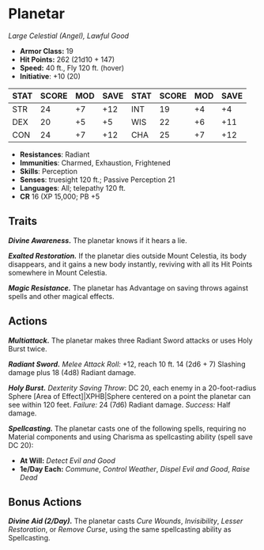# Planetar

*Large Celestial (Angel), Lawful Good*

- **Armor Class:** 19
- **Hit Points:** 262 (21d10 + 147)
- **Speed:** 40 ft., Fly 120 ft. (hover)
- **Initiative**: +10 (20)

|STAT|SCORE|MOD|SAVE|STAT|SCORE|MOD|SAVE|
| --- | --- | --- | ---- |---| --- | --- | ---- |
| STR | 24 | +7 | +12 | INT | 19 | +4 | +4 |
| DEX | 20 | +5 | +5 | WIS | 22 | +6 | +11 |
| CON | 24 | +7 | +12 | CHA | 25 | +7 | +12 |

- **Resistances**: Radiant
- **Immunities**: Charmed, Exhaustion, Frightened
- **Skills**: Perception
- **Senses**: truesight 120 ft.; Passive Perception 21
- **Languages**: All; telepathy 120 ft.
- **CR** 16 (XP 15,000; PB +5

## Traits

***Divine Awareness.*** The planetar knows if it hears a lie.

***Exalted Restoration.*** If the planetar dies outside Mount Celestia, its body disappears, and it gains a new body instantly, reviving with all its Hit Points somewhere in Mount Celestia.

***Magic Resistance.*** The planetar has Advantage on saving throws against spells and other magical effects.


## Actions

***Multiattack.*** The planetar makes three Radiant Sword attacks or uses Holy Burst twice.

***Radiant Sword.*** *Melee Attack Roll:* +12, reach 10 ft. 14 (2d6 + 7) Slashing damage plus 18 (4d8) Radiant damage.

***Holy Burst.*** *Dexterity Saving Throw*: DC 20, each enemy in a 20-foot-radius Sphere [Area of Effect]|XPHB|Sphere centered on a point the planetar can see within 120 feet. *Failure:*  24 (7d6) Radiant damage. *Success:*  Half damage.

***Spellcasting.*** The planetar casts one of the following spells, requiring no Material components and using Charisma as spellcasting ability (spell save DC 20):

- **At Will:** *Detect Evil and Good*
- **1e/Day Each:** *Commune*, *Control Weather*, *Dispel Evil and Good*, *Raise Dead*

## Bonus Actions

***Divine Aid (2/Day).*** The planetar casts *Cure Wounds*, *Invisibility*, *Lesser Restoration*, or *Remove Curse*, using the same spellcasting ability as Spellcasting.
